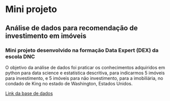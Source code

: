 # Mini projeto
## Análise de dados para recomendação de investimento em imóveis

### Mini projeto desenvolvido na formação Data Expert (DEX) da escola DNC

O objetivo da análise de dados foi praticar os conhecimentos adquiridos em python para data science e estatística descritiva, 
para indicarmos 5 imóveis para investimento, e 5 imóveis para não investimento, para a imobiliária, no condado de King no estado de Washington, Estados Unidos.

[Link da base de dados](https://www.kaggle.com/datasets/harlfoxem/housesalesprediction)
